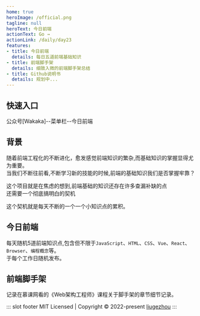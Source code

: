 ```yaml
---
home: true
heroImage: /official.png
tagline: null
heroText: 今日前端
actionText: Go →
actionLink: /daily/day23
features:
- title: 今日前端
  details: 每日五道前端基础知识
- title: 前端脚手架
  details: 细致入微的前端脚手架总结
- title: Github说明书
  details: 规划中...
---
```

## 快速入口

公众号[Wakaka]--菜单栏--今日前端
## 背景
随着前端工程化的不断进化，愈发感觉前端知识的繁杂,而基础知识的掌握显得尤为重要。  
当我们不断往前看,不断学习新的技能的时候,前端的基础知识我们是否掌握牢靠？    

这个项目就是在焦虑的想到,前端基础的知识还存在许多查漏补缺的点     
还需要一个彻底搞明白的契机    

这个契机就是每天不断的一个一个小知识点的累积。  

## 今日前端
每天随机5道前端知识点,包含但不限于`JavaScript`、`HTML`、`CSS`、`Vue`、`React`、`Browser`、`编程概念`等。   
于每个工作日随机发布。

## 前端脚手架
记录在慕课网看的《Web架构工程师》课程关于脚手架的章节细节记录。


::: slot footer
MIT Licensed | Copyright © 2022-present [liugezhou](https://github.com/liugezhou)
:::